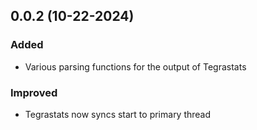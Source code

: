 ## 0.0.2 (10-22-2024)

### Added

- Various parsing functions for the output of Tegrastats

### Improved

- Tegrastats now syncs start to primary thread
